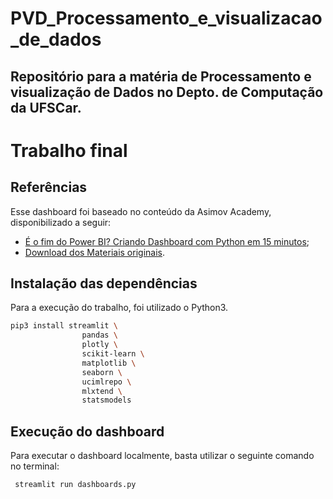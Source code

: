 # PVD_Processamento_e_visualizacao_de_dados
Repositório para a matéria de Processamento e visualização de Dados no Depto. de Computação da UFSCar.
---
# Trabalho final

## Referências
Esse dashboard foi baseado no conteúdo da Asimov Academy, disponibilizado a seguir:
* <a href="https://youtu.be/P6E_Kts9pxE?si=0GX5QbdoQW9LlAw2">É o fim do Power BI? Criando Dashboard com Python em 15 minutos</a>;
* <a href="https://hub.asimov.academy/materiais/?q=dashboard">Download dos Materiais originais</a>.

## Instalação das dependências

Para a execução do trabalho, foi utilizado o Python3.
```bash
pip3 install streamlit \
                pandas \
                plotly \
                scikit-learn \
                matplotlib \
                seaborn \
                ucimlrepo \
                mlxtend \
                statsmodels 
```

## Execução do dashboard

Para executar o dashboard localmente, basta utilizar o seguinte comando no terminal:

```bash
 streamlit run dashboards.py
 ```
